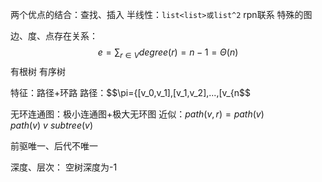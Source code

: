 两个优点的结合：查找、插入
半线性：`list<list>或list^2`
rpn联系
特殊的图 

边、度、点存在关系：$$e=\sum_{r\in V}{degree(r)}=n-1=\Theta(n)$$
有根树
有序树

特征：路径+环路
路径：$$\pi={[v_0,v_1],[v_1,v_2],...,[v_{n$$

无环连通图：极小连通图+极大无环图
近似：$path(v,r)=path(v)$
$path(v)~v~subtree(v)$

前驱唯一、后代不唯一

深度、层次：
    空树深度为-1
    